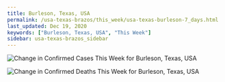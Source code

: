 ```yaml
---
title: Burleson, Texas, USA
permalink: /usa-texas-brazos/this_week/usa-texas-burleson-7_days.html
last_updated: Dec 19, 2020
keywords: ["Burleson, Texas, USA", "This Week"]
sidebar: usa-texas-brazos_sidebar
---
```


![Change in Confirmed Cases This Week for Burleson, Texas, USA](/covid_tracker/images/graphs/usa-texas-burleson-delta_confirmed-7_days_graph.png)

![Change in Confirmed Deaths This Week for Burleson, Texas, USA](/covid_tracker/images/graphs/usa-texas-burleson-delta_deaths-7_days_graph.png)
